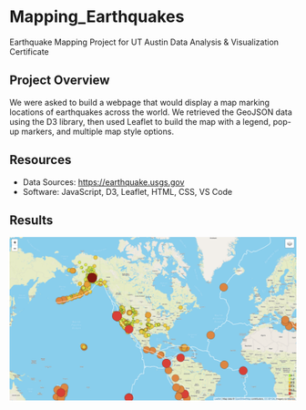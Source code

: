 # Mapping_Earthquakes
Earthquake Mapping Project for UT Austin Data Analysis & Visualization Certificate <br>

## Project Overview
We were asked to build a webpage that would display a map marking locations of earthquakes across the world. We retrieved the GeoJSON data using the D3 library, then used Leaflet to build the map with a legend, pop-up markers, and multiple map style options. <br>

## Resources
- Data Sources: https://earthquake.usgs.gov
- Software: JavaScript, D3, Leaflet, HTML, CSS, VS Code

## Results
<p align ="center">
<img src="Earthquake_Challenge/static/images/webpage1.png" alt="Earthquakes and Tectonic Plates"/><br>
</p>